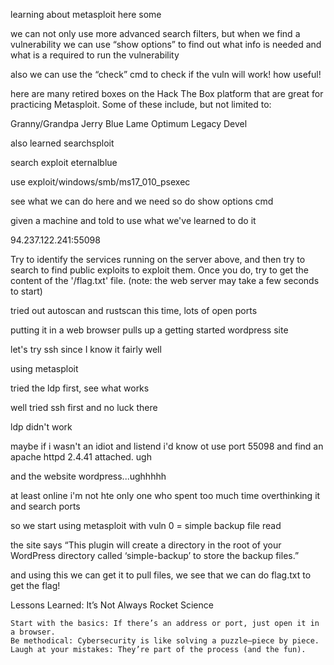 learning about metasploit here some

we can not only use more advanced search filters, but when we find a vulnerability we can use “show options” to find out what info is needed and what is a required to run the vulnerability

also we can use the “check” cmd to check if the vuln will work! how useful!

here are many retired boxes on the Hack The Box platform that are great for practicing Metasploit. Some of these include, but not limited to:

Granny/Grandpa
Jerry
Blue
Lame
Optimum
Legacy
Devel

also learned searchsploit

search exploit eternalblue

use exploit/windows/smb/ms17_010_psexec

see what we can do here and we need so do show options cmd

given a machine and told to use what we've learned to do it

94.237.122.241:55098

Try to identify the services running on the server above, and then try to search to find public exploits to exploit them. Once you do, try to get the content of the '/flag.txt' file. (note: the web server may take a few seconds to start) 

tried out autoscan and rustscan this time, lots of open ports

putting it in a web browser pulls up a getting started wordpress site

let's try ssh since I know it fairly well

using metasploit

tried the ldp first, see what works

well tried ssh first and no luck there

ldp didn't work

maybe if i wasn't an idiot and listend i'd know ot use port 55098 and find an apache httpd 2.4.41 attached. ugh

and the website wordpress...ughhhhh

at least online i'm not hte only one who spent too much time overthinking it and search ports

so we start using metasploit with vuln 0 = simple backup file read

the site says “This plugin will create a directory in the root of your WordPress directory called ‘simple-backup’ to store the backup files.”

and using this we can get it to pull files, we see that we can do flag.txt to get the flag!

Lessons Learned: It’s Not Always Rocket Science

    Start with the basics: If there’s an address or port, just open it in a browser.
    Be methodical: Cybersecurity is like solving a puzzle—piece by piece.
    Laugh at your mistakes: They’re part of the process (and the fun).




